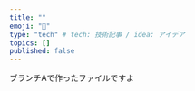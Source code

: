 ```yaml
---
title: ""
emoji: "🦁"
type: "tech" # tech: 技術記事 / idea: アイデア
topics: []
published: false
---
```


ブランチAで作ったファイルですよ
